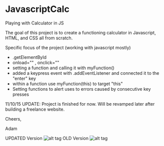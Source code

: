 # JavascriptCalc
Playing with Calculator in JS

The goal of this project is to create a functioning calculator in Javascript, HTML, and CSS all from scratch.

Specific focus of the project (working with javascript mostly)
- .getElementById
- onload="" , onclick=""
- setting a function and calling it with myFunction()
- added a keypress event with .addEventListener and connected it to the "enter" key
- within a function use myFunction(this) to target "this" 
- Setting functions to alert uses to errors caused by consecutive key presses

11/10/15
UPDATE: Project is finished for now. Will be revamped later after building a freelance website.

Cheers,

Adam

UPDATED Version
![alt tag](http://i.imgur.com/MEHh1r5.png)
OLD Version
![alt tag](http://i.imgur.com/srYEcYk.png/to/srYEcYk.png)
